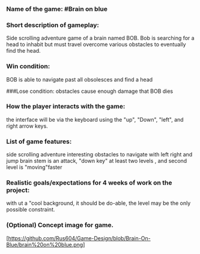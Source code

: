 ### Name of the game: #Brain on blue

### Short description of gameplay: 
Side scrolling  adventure game of a brain named BOB.
Bob is searching for a head to inhabit but must travel
overcome various obstacles to eventually find the head.

### Win condition:
BOB is able to navigate past all obsolesces and find a head

###Lose condition:
obstacles cause enough damage that BOB dies

### How the player interacts with the game:
the interface will be via the keyboard using the "up", "Down",
"left", and right arrow keys.

### List of game features:
side scrolling adventure
interesting obstacles to navigate with left right and jump
brain stem is an attack, "down key"
at least two levels , and second level is "moving"faster

### Realistic goals/expectations for 4 weeks of work on the project:
with ut a "cool background, it should be do-able, the level may be 
the only possible constraint.

### (Optional) Concept image for game.
[https://github.com/Rus604/Game-Design/blob/Brain-On-Blue/brain%20on%20blue.png]
